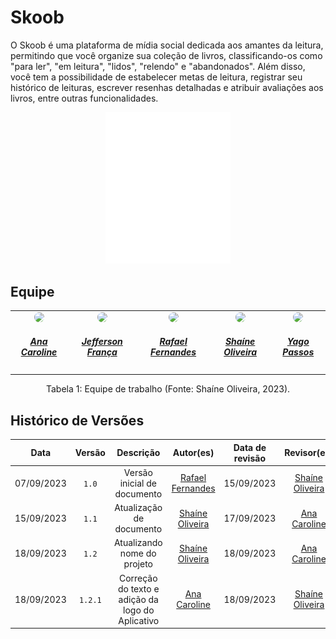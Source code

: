 # Skoob

O Skoob é uma plataforma de mídia social dedicada aos amantes da leitura, permitindo que você organize sua coleção de livros, classificando-os como "para ler", "em leitura", "lidos", "relendo" e "abandonados". Além disso, você tem a possibilidade de estabelecer metas de leitura, registrar seu histórico de leituras, escrever resenhas detalhadas e atribuir avaliações aos livros, entre outras funcionalidades.

<div align="center">
  <img src="./docs/img/logo_skoobB.svg" alt="Skoob" width="200"/>
</div>

## Equipe


<center>
<table style="margin-left: auto; margin-right: auto;">
<tr>
    <td align="center">
      <a href="https://github.com/anaaroch">
        <img style="border-radius: 50%;" src="https://github.com/anaaroch.png" width="150px;"/>
        <h5 class="text-center">Ana Caroline</h5>
      </a>
    </td>
    <td align="center">
      <a href="https://github.com/Frans6">
        <img style="border-radius: 50%;" src="https://github.com/Frans6.png" width="150px;"/>
        <h5 class="text-center">Jefferson França</h5>
      </a>
    </td>
    <td align="center">
      <a href="https://github.com/Rafael-gc">
        <img style="border-radius: 50%;" src="https://github.com/Rafael-gc.png" width="150px;"/>
        <h5 class="text-center">Rafael Fernandes</h5>
      </a>
    </td>
    <td align="center">
      <a href="https://github.com/ShaineOliveira">
        <img style="border-radius: 50%;" src="https://github.com/ShaineOliveira.png" width="150px;"/>
        <h5 class="text-center">Shaíne Oliveira</h5>
      </a>
    </td>
    <td align="center">
      <a href="https://github.com/yagompassos">
        <img style="border-radius: 50%;" src="https://github.com/yagompassos.png" width="150px;"/>
        <h5 class="text-center">Yago Passos</h5>
      </a>
    </td>
    
</table>

</center>


<div style="text-align: center">
  <p> Tabela 1: Equipe de trabalho (Fonte: Shaíne Oliveira, 2023).</p>
</div>

## Histórico de Versões
| Data | Versão | Descrição | Autor(es) | Data de revisão | Revisor(es) |
| :-: | :-: | :-: | :-: | :-: | :-: |
| 07/09/2023 | `1.0`  | Versão inicial de documento | [Rafael Fernandes](https://github.com/Rafael-gc) | 15/09/2023 | [Shaíne Oliveira](https://github.com/ShaineOliveira) |
| 15/09/2023 | `1.1`  | Atualização de documento | [Shaíne Oliveira](https://github.com/ShaineOliveira) | 17/09/2023 | [Ana Caroline](https://github.com/anaaroch) |
| 18/09/2023 | `1.2`  | Atualizando nome do projeto | [Shaíne Oliveira](https://github.com/ShaineOliveira) | 18/09/2023 | [Ana Caroline](https://github.com/anaaroch) |
| 18/09/2023 | `1.2.1`  | Correção do texto e adição da logo do Aplicativo | [Ana Caroline](https://github.com/anaaroch) | 18/09/2023 | [Shaíne Oliveira](https://github.com/ShaineOliveira) |
